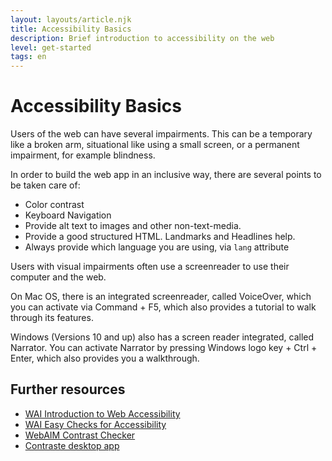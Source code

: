 ```yaml
---
layout: layouts/article.njk
title: Accessibility Basics
description: Brief introduction to accessibility on the web
level: get-started
tags: en
---
```

# Accessibility Basics

Users of the web can have several impairments. This can be a temporary like a broken arm, situational like using a small screen, or a permanent impairment, for example blindness.

In order to build the web app in an inclusive way, there are several points to be taken care of:

- Color contrast
- Keyboard Navigation
- Provide alt text to images and other non-text-media.
- Provide a good structured HTML. Landmarks and Headlines help.
- Always provide which language you are using, via `lang` attribute

Users with visual impairments often use a screenreader to use their computer and the web.

On Mac OS, there is an integrated screenreader, called VoiceOver, which you can activate via Command + F5, which also provides a tutorial to walk through its features.

Windows (Versions 10 and up) also has a screen reader integrated, called Narrator. You can activate Narrator by pressing 
Windows logo key + Ctrl + Enter, which also provides you a walkthrough.

## Further resources

- [WAI Introduction to Web Accessibility](https://www.w3.org/WAI/fundamentals/accessibility-intro/)
- [WAI Easy Checks for Accessibility](https://www.w3.org/WAI/test-evaluate/preliminary/)
- [WebAIM Contrast Checker](https://webaim.org/resources/contrastchecker/)  
- [Contraste desktop app](https://contrasteapp.com/)
